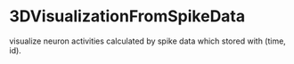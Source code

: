 # 3DVisualizationFromSpikeData
visualize neuron activities calculated by spike data which stored with (time, id). 
